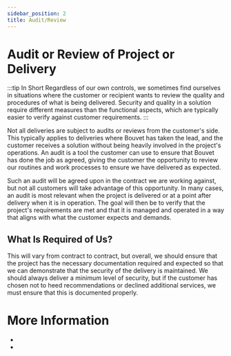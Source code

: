 ```yaml
---
sidebar_position: 2
title: Audit/Review
---
```


# Audit or Review of Project or Delivery
:::tip In Short
Regardless of our own controls, we sometimes find ourselves in situations where the customer or recipient wants to review the quality and procedures of what is being delivered. Security and quality in a solution require different measures than the functional aspects, which are typically easier to verify against customer requirements.
:::

Not all deliveries are subject to audits or reviews from the customer's side. This typically applies to deliveries where Bouvet has taken the lead, and the customer receives a solution without being heavily involved in the project's operations. An audit is a tool the customer can use to ensure that Bouvet has done the job as agreed, giving the customer the opportunity to review our routines and work processes to ensure we have delivered as expected.

Such an audit will be agreed upon in the contract we are working against, but not all customers will take advantage of this opportunity. In many cases, an audit is most relevant when the project is delivered or at a point after delivery when it is in operation. The goal will then be to verify that the project's requirements are met and that it is managed and operated in a way that aligns with what the customer expects and demands.

## What Is Required of Us?
This will vary from contract to contract, but overall, we should ensure that the project has the necessary documentation required and expected so that we can demonstrate that the security of the delivery is maintained. We should always deliver a minimum level of security, but if the customer has chosen not to heed recommendations or declined additional services, we must ensure that this is documented properly.

# More Information
* 
* 
